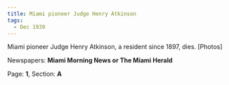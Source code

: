 ```yaml
---  
title: Miami pioneer Judge Henry Atkinson  
tags:  
  - Dec 1939  
---  
```

  
Miami pioneer Judge Henry Atkinson, a resident since 1897, dies. [Photos]  
  
Newspapers: **Miami Morning News or The Miami Herald**  
  
Page: **1**, Section: **A** 
